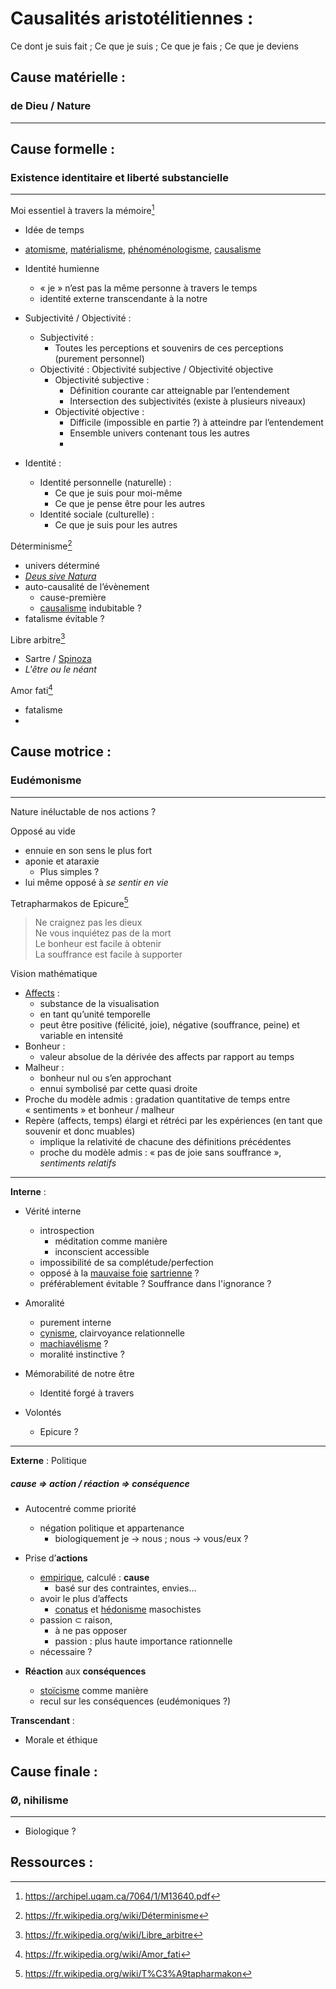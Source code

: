 # Causalités aristotélitiennes :

Ce dont je suis fait ; Ce que je suis ; Ce que je fais ; Ce que je deviens

## Cause matérielle : 
### de Dieu / Nature 
---

## Cause formelle : 
### Existence identitaire et liberté substancielle 
---

Moi essentiel à travers la mémoire[^1]

* Idée de temps
* [atomisme][atomisme], [matérialisme][matérialisme], [phénoménologisme][phénoménologisme], [causalisme][causalisme] 
* Identité humienne
    * « je » n’est pas la même personne à travers le temps
    * identité externe transcendante à la notre
  
* Subjectivité / Objectivité :
    * Subjectivité : 
        * Toutes les perceptions et souvenirs de ces perceptions (purement personnel)
    * Objectivité : Objectivité subjective / Objectivité objective
        * Objectivité subjective : 
            * Définition courante car atteignable par l’entendement
            * Intersection des subjectivités (existe à plusieurs niveaux)
        * Objectivité objective : 
            * Difficile (impossible en partie ?) à atteindre par l’entendement
            * Ensemble univers contenant tous les autres
            * 

* Identité :
    * Identité personnelle (naturelle) : 
        * Ce que je suis pour moi-même 
        * Ce que je pense être pour les autres
    * Identité sociale (culturelle) :
        * Ce que je suis pour les autres

Déterminisme[^2]
* univers déterminé
* [*Deus sive Natura*][Deus sive natura]
* auto-causalité de l’évènement
    * cause-première 
    * [causalisme][causalisme] indubitable ?
* fatalisme évitable ?

Libre arbitre[^3]
* Sartre / [Spinoza][ethique]
* *L'être ou le néant*

Amor fati[^4]
* fatalisme 
* 

## Cause motrice : 
### Eudémonisme
---

Nature inéluctable de nos actions ?

Opposé au vide
* ennuie en son sens le plus fort
* aponie et ataraxie
  * Plus simples ?
* lui même opposé à *se sentir en vie*

Tetrapharmakos de Epicure[^5]
>Ne craignez pas les dieux\
>Ne vous inquiétez pas de la mort\
>Le bonheur est facile à obtenir  
>La souffrance est facile à supporter

Vision mathématique 
* [Affects][affects] : 
    * substance de la visualisation
    * en tant qu’unité temporelle
    * peut être positive (félicité, joie), négative (souffrance, peine) et variable en intensité
* Bonheur : 
    * valeur absolue de la dérivée des affects par rapport au temps 
* Malheur : 
    * bonheur nul ou s’en approchant
    * ennui symbolisé par cette quasi droite
* Proche du modèle admis : gradation quantitative de temps entre « sentiments » et bonheur / malheur
* Repère (affects, temps) élargi et rétréci par les expériences (en tant que souvenir et donc muables) 
    * implique la relativité de chacune des définitions précédentes
    * proche du modèle admis : « pas de joie sans souffrance », *sentiments relatifs*

---

**Interne** :

* Vérité interne
    * introspection
        * méditation comme manière
        * inconscient accessible 
    * impossibilité de sa complétude/perfection
    * opposé à la [mauvaise foie][foie] [sartrienne][sartre] ?
    * préférablement évitable ? Souffrance dans l'ignorance ?

* Amoralité
    * purement interne
    * [cynisme][cynisme], clairvoyance relationnelle
    * [machiavélisme][machiavélisme] ? 
    * moralité instinctive ?

* Mémorabilité de notre être 
    * Identité forgé à travers

* Volontés
    * Epicure ?

---

**Externe** : Politique
##### *cause* ⇒ *action* / *réaction* ⇒ *conséquence*

* Autocentré comme priorité
    * négation politique et appartenance 
        * biologiquement je → nous ; nous → vous/eux  ?

* Prise d’**actions** 
    * [empirique][empirisme], calculé : **cause**
        * basé sur des contraintes, envies…
    * avoir le plus d’affects
        * [conatus][conatus] et [hédonisme][hédonisme] masochistes 
    * passion ⊂ raison,
        * à ne pas opposer
        * passion : plus haute importance rationnelle
    * nécessaire ? 

* **Réaction** aux **conséquences**
    * [stoïcisme][stoïcisme] comme manière	
    * recul sur les conséquences (eudémoniques ?)

**Transcendant** :

* Morale et éthique

## Cause finale :
### Ø, nihilisme
---

* Biologique ?


## Ressources :
[^1]: https://archipel.uqam.ca/7064/1/M13640.pdf
[^2]: https://fr.wikipedia.org/wiki/Déterminisme
[^3]: https://fr.wikipedia.org/wiki/Libre_arbitre
[^4]: https://fr.wikipedia.org/wiki/Amor_fati
[^5]: https://fr.wikipedia.org/wiki/T%C3%A9tapharmakon


[sartre]: https://www.youtube.com/watch?v=BjL5GWZN5eA
[atomisme]: https://fr.wikipedia.org/wiki/Atomisme "Atomisme"
[matérialisme]: https://fr.wikipedia.org/wiki/Mat%C3%A9rialisme "Matérialisme"
[phénoménologisme]: https://fr.wikipedia.org/wiki/Ph%C3%A9nom%C3%A9nologie "Phénoménologisme"
[causalisme]: https://fr.wikipedia.org/wiki/Causalisme "Causalisme"
[cynisme]: https://fr.wikipedia.org/wiki/Cynisme "Cynisme"
[foie]: https://fr.wikipedia.org/wiki/Mauvaise_foie_(philosophie) "Mauvaise foie"
[conatus]: https://fr.wikipedia.org/wiki/Conatus "Conatus"
[hédonisme]: https://fr.wikipedia.org/wiki/H%C3%A9donisme "Hédonisme"
[stoïcisme]: https://fr.wikipedia.org/wiki/Sto%C3%AFcisme "Stoïcisme"
[empirisme]: https://fr.wikipedia.org/wiki/Empirisme "Empirisme"
[machiavélisme]: https://fr.wikipedia.org/wiki/Machiav%C3%A9lisme "Machiavélisme"
[affects]: https://fr.wikipedia.org/wiki/Affect "Affect"
[ethique]: res/Ethique_(Baruch_Spinoza).pdf
[Deus sive natura]: https://fr.wikipedia.org/wiki/Deus_sive_natura "Deus sive natura"